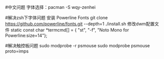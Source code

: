#中文问题
字体选择：pacman -S wqy-zenhei

#解决zsh下字体问题
安装 Powerline Fonts 
git clone https://github.com/powerline/fonts.git --depth=1
./install.sh
修改dwm配置文件
static const char *termcmd[]  = { "st", "-f", "Noto Mono for Powerline:size=14"};

#解决触控板问题
sudo modprobe -r psmouse
sudo modprobe psmouse proto=imps 
